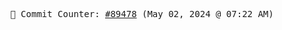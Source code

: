 <p align="center">
    <samp>
        📮 Commit Counter: <a href="https://github.com/Javascript-void0/Javascript-void0/commits/main">#89478</a> (May 02, 2024 @ 07:22 AM)
    </samp>
</p>